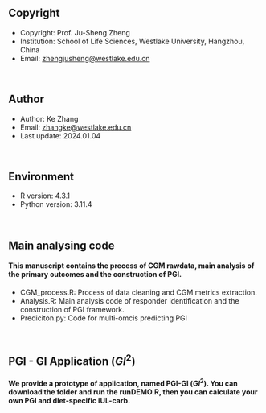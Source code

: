 ## Copyright

- Copyright: Prof. Ju-Sheng Zheng
- Institution: School of Life Sciences, Westlake University, Hangzhou, China
- Email: zhengjusheng@westlake.edu.cn
<br/>

## Author

- Author: Ke Zhang
- Email: zhangke@westlake.edu.cn
- Last update: 2024.01.04
<br/>

## Environment

- R version: 4.3.1
- Python version: 3.11.4
<br/>

## Main analysing code

#### This manuscript contains the precess of CGM rawdata, main analysis of the primary outcomes and the construction of PGI.

- CGM_process.R: Process of data cleaning and CGM metrics extraction.
- Analysis.R: Main analysis code of responder identification and the construction of PGI framework.
- Prediciton.py: Code for multi-omcis predicting PGI
<br/>

## PGI - GI Application ($GI^2$)

#### We provide a prototype of application, named PGI-GI ($GI^2$). You can download the folder and run the runDEMO.R, then you can calculate your own PGI and diet-specific iUL-carb.
<br/>
